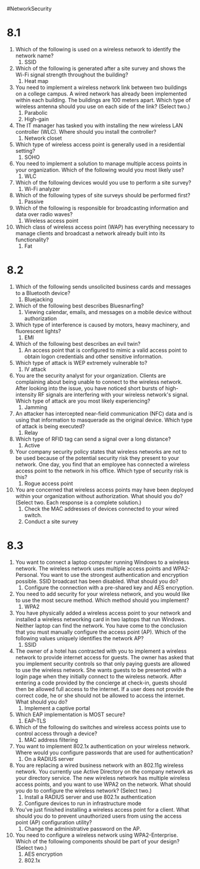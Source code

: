#NetworkSecurity
# 8.1
1. Which of the following is used on a wireless network to identify the network name?
	1. SSID
2. Which of the following is generated after a site survey and shows the Wi-Fi signal strength throughout the building?
	1. Heat map
3. You need to implement a wireless network link between two buildings on a college campus. A wired network has already been implemented within each building. The buildings are 100 meters apart. Which type of wireless antenna should you use on each side of the link? (Select two.)
	1. Parabolic
	2. High-gain
4. The IT manager has tasked you with installing the new wireless LAN controller (WLC). Where should you install the controller?
	1. Network closet
5. Which type of wireless access point is generally used in a residential setting?
	1. SOHO
6. You need to implement a solution to manage multiple access points in your organization. Which of the following would you most likely use?
	1. WLC
7. Which of the following devices would you use to perform a site survey?
	1. Wi-Fi analyzer
8. Which of the following types of site surveys should be performed first?
	1. Passive
9. Which of the following is responsible for broadcasting information and data over radio waves?
	1. Wireless access point
10. Which class of wireless access point (WAP) has everything necessary to manage clients and broadcast a network already built into its functionality?
	1. Fat

# 8.2
1. Which of the following sends unsolicited business cards and messages to a Bluetooth device?
	1. Bluejacking
2. Which of the following best describes Bluesnarfing?
	1. Viewing calendar, emails, and messages on a mobile device without authorization
3. Which type of interference is caused by motors, heavy machinery, and fluorescent lights?
	1. EMI
4. Which of the following best describes an evil twin?
	1. An access point that is configured to mimic a valid access point to obtain logon credentials and other sensitive information.
5. Which type of attack is WEP extremely vulnerable to?
	1. IV attack
6. You are the security analyst for your organization. Clients are complaining about being unable to connect to the wireless network. After looking into the issue, you have noticed short bursts of high-intensity RF signals are interfering with your wireless network's signal. Which type of attack are you most likely experiencing?
	1. Jamming
7. An attacker has intercepted near-field communication (NFC) data and is using that information to masquerade as the original device. Which type of attack is being executed?
	1. Relay
8. Which type of RFID tag can send a signal over a long distance?
	1. Active
9. Your company security policy states that wireless networks are not to be used because of the potential security risk they present to your network. One day, you find that an employee has connected a wireless access point to the network in his office. Which type of security risk is this?
	1. Rogue access point
10. You are concerned that wireless access points may have been deployed within your organization without authorization. What should you do? (Select two. Each response is a complete solution.)
	1. Check the MAC addresses of devices connected to your wired switch.
	2. Conduct a site survey

# 8.3
1. You want to connect a laptop computer running Windows to a wireless network. The wireless network uses multiple access points and WPA2-Personal. You want to use the strongest authentication and encryption possible. SSID broadcast has been disabled. What should you do?
	1. Configure the connection with a pre-shared key and AES encryption.
2. You need to add security for your wireless network, and you would like to use the most secure method. Which method should you implement?
	1. WPA2
3. You have physically added a wireless access point to your network and installed a wireless networking card in two laptops that run Windows. Neither laptop can find the network. You have come to the conclusion that you must manually configure the access point (AP). Which of the following values uniquely identifies the network AP?
	1. SSID
4. The owner of a hotel has contracted with you to implement a wireless network to provide internet access for guests. The owner has asked that you implement security controls so that only paying guests are allowed to use the wireless network. She wants guests to be presented with a login page when they initially connect to the wireless network. After entering a code provided by the concierge at check-in, guests should then be allowed full access to the internet. If a user does not provide the correct code, he or she should not be allowed to access the internet. What should you do?
	1. Implement a captive portal
5. Which EAP implementation is MOST secure?
	1. EAP-TLS
6. Which of the following do switches and wireless access points use to control access through a device?
	1. MAC address filtering
7. You want to implement 802.1x authentication on your wireless network. Where would you configure passwords that are used for authentication?
	1. On a RADIUS server
8. You are replacing a wired business network with an 802.11g wireless network. You currently use Active Directory on the company network as your directory service. The new wireless network has multiple wireless access points, and you want to use WPA2 on the network. What should you do to configure the wireless network? (Select two.)
	1. Install a RADIUS server and use 802.1x authentication
	2. Configure devices to run in infrastructure mode
9. You've just finished installing a wireless access point for a client. What should you do to prevent unauthorized users from using the access point (AP) configuration utility?
	1. Change the administrative password on the AP.
10. You need to configure a wireless network using WPA2-Enterprise. Which of the following components should be part of your design? (Select two.)
	1. AES encryption
	2. 802.1x